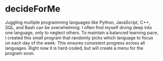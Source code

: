 # decideForMe
Juggling multiple programming languages like Python, JavaScript, C++, SQL, and Bash can 
be overwhelming. I often find myself diving deep into one language, only to neglect others.
To maintain a balanced learning pace, I created this small program that randomly picks 
which language to focus on each day of the week. This ensures consistent progress across 
all languages. Right now it is hard-coded, but will create a menu for the program soon. 
